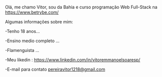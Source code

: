 Olá, me chamo Vitor, sou da Bahia e curso programação Web Full-Stack na https://www.betrybe.com/

Algumas informações sobre mim:

-Tenho 18 anos...  

-Ensino medio completo ...

-Flamenguista ...

-Meu likedin : https://www.linkedin.com/in/vitoremmanoelsoaresp/

-E-mail para contato pereiravitor1218@gmail.com

<!---
Vitosoaresp/Vitosoaresp is a ✨ special ✨ repository because its `README.md` (this file) appears on your GitHub profile.
You can click the Preview link to take a look at your changes.
--->
